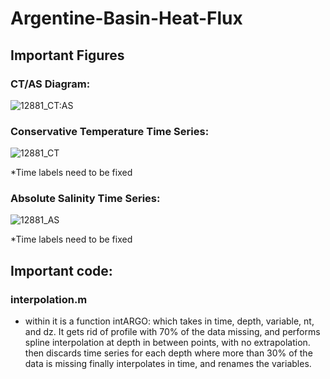 # Argentine-Basin-Heat-Flux

## Important Figures 

### CT/AS Diagram:
![12881_CT:AS](https://user-images.githubusercontent.com/40899724/57988505-407fe880-7a44-11e9-8f6c-587413044116.jpg)

### Conservative Temperature Time Series:
![12881_CT](https://user-images.githubusercontent.com/40899724/57988518-4ece0480-7a44-11e9-90c0-08b048ccedbe.jpg)

*Time labels need to be fixed

### Absolute Salinity Time Series:
![12881_AS](https://user-images.githubusercontent.com/40899724/57988522-57263f80-7a44-11e9-84c7-892e5d92840d.jpg)

*Time labels need to be fixed


## Important code: 
### interpolation.m 
* within it is a function intARGO:
    which takes in time, depth, variable, nt, and dz.  It gets rid of profile with 70% of the data missing, and performs         spline interpolation at depth in between points, with no extrapolation. 
    then discards time series for each depth where more than 30% of the data is missing
    finally interpolates in time, and renames the variables.
